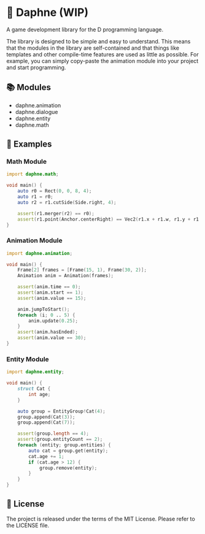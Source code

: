 # 🦆 Daphne (WIP)

A game development library for the D programming language.

The library is designed to be simple and easy to understand.
This means that the modules in the library are self-contained
and that things like templates and other compile-time features are used as little as possible.
For example, you can simply copy-paste the animation module into your project and start programming.

## 📚 Modules

* daphne.animation
* daphne.dialogue
* daphne.entity
* daphne.math

## 📝 Examples

### Math Module

```d
import daphne.math;

void main() {
    auto r0 = Rect(0, 0, 8, 4);
    auto r1 = r0;
    auto r2 = r1.cutSide(Side.right, 4);

    assert(r1.merger(r2) == r0);
    assert(r1.point(Anchor.centerRight) == Vec2(r1.x + r1.w, r1.y + r1.h / 2));
}
```

### Animation Module

```d
import daphne.animation;

void main() {
    Frame[2] frames = [Frame(15, 1), Frame(30, 2)];
    Animation anim = Animation(frames);

    assert(anim.time == 0);
    assert(anim.start == 1);
    assert(anim.value == 15);

    anim.jumpToStart();
    foreach (i; 0 .. 5) {
        anim.update(0.25);
    }
    assert(anim.hasEnded);
    assert(anim.value == 30);
}
```

### Entity Module

```d
import daphne.entity;

void main() {
    struct Cat {
        int age;
    }

    auto group = EntityGroup!Cat(4);
    group.append(Cat(3));
    group.append(Cat(7));

    assert(group.length == 4);
    assert(group.entityCount == 2);
    foreach (entity; group.entities) {
        auto cat = group.get(entity);
        cat.age += 1;
        if (cat.age > 12) {
            group.remove(entity);
        }
    }
}
```

## 📌 License

The project is released under the terms of the MIT License.
Please refer to the LICENSE file.
